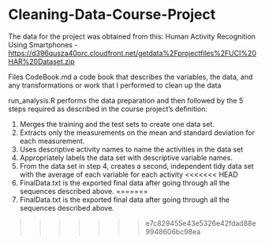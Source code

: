 # Cleaning-Data-Course-Project

The data for the project was obtained from this:
Human Activity Recognition Using Smartphones - https://d396qusza40orc.cloudfront.net/getdata%2Fprojectfiles%2FUCI%20HAR%20Dataset.zip


Files
CodeBook.md a code book that describes the variables, the data, and any transformations or work that I performed to clean up the data

run_analysis.R performs the data preparation and then followed by the 5 steps required as described in the course project’s definition:
1) Merges the training and the test sets to create one data set.
2) Extracts only the measurements on the mean and standard deviation for each measurement.
3) Uses descriptive activity names to name the activities in the data set
4) Appropriately labels the data set with descriptive variable names.
5) From the data set in step 4, creates a second, independent tidy data set with the average of each variable for each activity 
<<<<<<< HEAD
6) FinalData.txt is the exported final data after going through all the sequences described above.
=======
6) FinalData.txt is the exported final data after going through all the sequences described above.
>>>>>>> e7c829455e43e5326e42fdad88e9948606bc98ea
